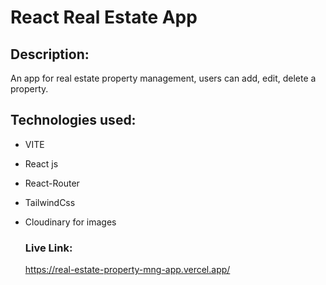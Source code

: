 # React Real Estate App
## Description:
An app for real estate property management, users can add, edit, delete a property.

## Technologies used:
- VITE
- React js
- React-Router
- TailwindCss
- Cloudinary for images

  ### Live Link:
  https://real-estate-property-mng-app.vercel.app/
